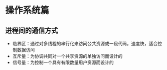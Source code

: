 # 操作系统篇

## 进程间的通信方式
+ 临界区：通过对多线程的串行化来访问公共资源或一段代码，速度快，适合控制数据访问
+ 互斥量：为协调共同对一个共享资源的单独访问而设计的
+ 信号量：为控制一个具有有限数量用户资源而设计的